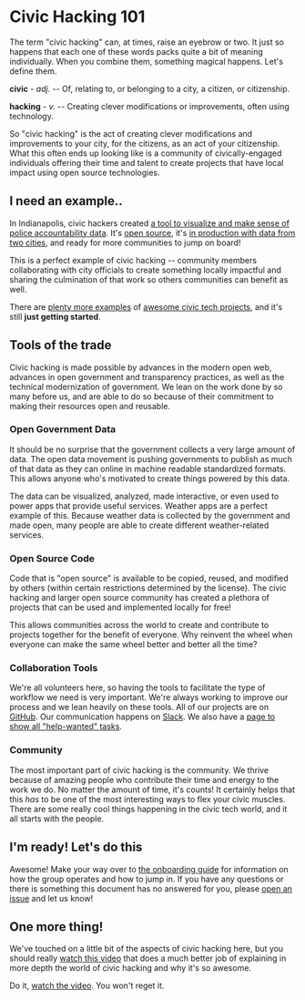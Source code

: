 # Civic Hacking 101

The term "civic hacking" can, at times, raise an eyebrow or two. It just so
happens that each one of these words packs quite a bit of meaning individually.
When you combine them, something magical happens. Let's define them.

**civic** - *adj.* -- Of, relating to, or belonging to a city, a citizen, or
citizenship.

**hacking** - *v.* -- Creating clever modifications or improvements, often using
technology.

So "civic hacking" is the act of creating clever modifications and improvements
to your city, for the citizens, as an act of your citizenship. What this often
ends up looking like is a community of civically-engaged individuals offering
their time and talent to create projects that have local impact using open
source technologies.

## I need an example..

In Indianapolis, civic hackers created [a tool to visualize and make sense of
police accountability data](comport-story). It's [open source](comport-gh), it's
[in production with data from two cities](comport-site), and ready for more
communities to jump on board!

This is a perfect example of civic hacking -- community members collaborating
with city officials to create something locally impactful and sharing the
culmination of that work so others communities can benefit as well.

There are [plenty more examples](more-examples) of [awesome civic tech
projects](awesome-projects), and it's still **just getting started**.

[comport-story]: https://www.codeforamerica.org/blog/2015/12/04/comport-open-police-data-in-indianapolis-and-beyond/
[comport-gh]: https://github.com/codeforamerica/comport
[comport-site]: https://www.projectcomport.org/
[more-examples]: https://medium.com/code-for-america
[awesome-projects]: https://github.com/codeforamerica

## Tools of the trade

Civic hacking is made possible by advances in the modern open web, advances in
open government and transparency practices, as well as the technical
modernization of government. We lean on the work done by so many before us, and
are able to do so because of their commitment to making their resources open and
reusable.

### Open Government Data

It should be no surprise that the government collects a very large amount of
data. The open data movement is pushing governments to publish as much of that
data as they can online in machine readable standardized formats. This allows
anyone who's motivated to create things powered by this data.

The data can be visualized, analyzed, made interactive, or even used to power
apps that provide useful services. Weather apps are a perfect example of this.
Because weather data is collected by the government and made open, many people
are able to create different weather-related services.

### Open Source Code

Code that is "open source" is available to be copied, reused, and modified by
others (within certain restrictions determined by the license). The civic
hacking and larger open source community has created a plethora of projects that
can be used and implemented locally for free!

This allows communities across the world to create and contribute to projects
together for the benefit of everyone. Why reinvent the wheel when everyone can
make the same wheel better and better all the time?

### Collaboration Tools

We're all volunteers here, so having the tools to facilitate the type of
workflow we need is very important. We're always working to improve our process
and we lean heavily on these tools. All of our projects are on
[GitHub](https://github.com/openwichita). Our communication happens on
[Slack](https://openwichita.com/slack). We also have a [page to show all
"help-wanted" tasks](https://help.openwichita.com).

### Community

The most important part of civic hacking is the community. We thrive because of
amazing people who contribute their time and energy to the work we do. No matter
the amount of time, it's counts! It certainly helps that this *has* to be one of
the most interesting ways to flex your civic muscles. There are some really cool
things happening in the civic tech world, and it all starts with the people.

## I'm ready! Let's do this

Awesome! Make your way over to [the onboarding guide](/onboarding-guide.md)
for information on how the group operates and how to jump in. If you have any
questions or there is something this document has no answered for you, please
[open an issue](https://github.com/openwichita/ow-docs/issues/new) and let us
know!

## One more thing!

We've touched on a little bit of the aspects of civic hacking here, but you
should really [watch this video](civic-hacking-101-video) that does a much
better job of explaining in more depth the world of civic hacking and why it's
so awesome.

Do it, [watch the video](civic-hacking-101-video). You won't reget it.

[civic-hacking-101-video]: https://www.youtube.com/watch?v=EghfAxah9YQ
